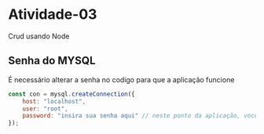 # Atividade-03


Crud usando Node


## Senha do MYSQL

É necessário alterar a senha no codigo para que a aplicação funcione

```js
const con = mysql.createConnection({
    host: "localhost",
    user: "root",
    password: "insira sua senha aqui" // neste ponto da aplicação, voce deve apagar o conteudo entre aspas e colocar a senha do seu usuario root no mysql.
});

```